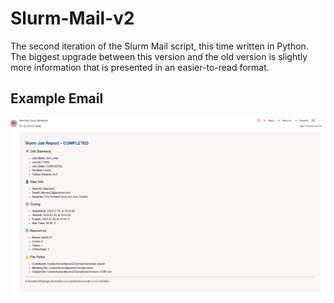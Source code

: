 # Slurm-Mail-v2
The second iteration of the Slurm Mail script, this time written in Python. The biggest upgrade between this version and the old version is slightly more information that is presented in an easier-to-read format. 

## Example Email
![Mail Image](images/slurm_mail_v2.png)

